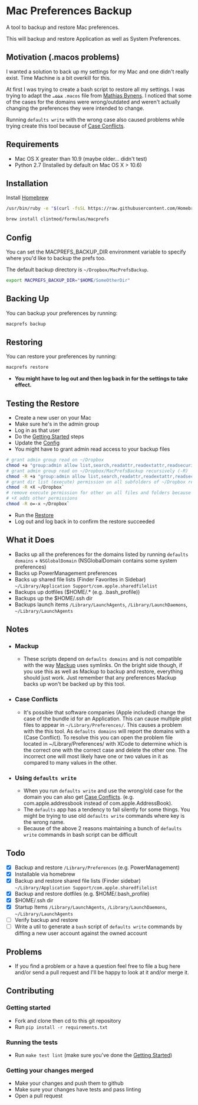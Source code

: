 # Mac Preferences Backup

A tool to backup and restore Mac preferences.

This will backup and restore Application as well as System Preferences.

## Motivation (.macos problems)

I wanted a solution to back up my settings for my Mac and one didn't really exist. Time Machine is a bit overkill for this.

At first I was trying to create a bash script to restore all my settings. I was trying to adapt the ~~`.osx`~~ `.macos` file from [Mathias Bynens](https://github.com/mathiasbynens/dotfiles/blob/master/.macos). I noticed that some of the cases for the domains were wrong/outdated and weren't actually changing the preferences they were intended to change.

Running `defaults write` with the wrong case also caused problems while trying create this tool because of [Case Conflicts](#case-conflicts).

## Requirements

- Mac OS X greater than 10.9 (maybe older… didn't test)
- Python 2.7 (Installed by default on Mac OS X > 10.6)

## Installation

Install [Homebrew](https://brew.sh/)

``` bash
/usr/bin/ruby -e "$(curl -fsSL https://raw.githubusercontent.com/Homebrew/install/master/install)"
```

``` bash
brew install clintmod/formulas/macprefs
```

## Config

You can set the MACPREFS_BACKUP_DIR environment variable to specify where you'd like to backup the prefs too.

The default backup directory is `~/Dropbox/MacPrefsBackup`.

```bash
export MACPREFS_BACKUP_DIR="$HOME/SomeOtherDir"
```

## Backing Up

You can backup your preferences by running:

``` bash
macprefs backup
```

## Restoring

You can restore your preferences by running:

``` bash
macprefs restore
```

- **You might have to log out and then log back in for the settings to take effect.**

## Testing the Restore

- Create a new user on your Mac
- Make sure he's in the admin group
- Log in as that user
- Do the [Getting Started](#getting-started) steps
- Update the [Config](#config)
- You might have to grant admin read access to your backup files

```bash
# grant admin group read on ~/Dropbox
chmod +a "group:admin allow list,search,readattr,readextattr,readsecurity" ~/Dropbox/`
# grant admin group read on ~/Dropbox/MacPrefsBackup recursively (-R)
chmod -R +a "group:admin allow list,search,readattr,readextattr,readsecurity" ~/Dropbox/MacPrefsBackup`
# grant dir list (execute) permission on all subfolders of ~/Dropbox recursively (-R)
chmod -R +X ~/Dropbox`
# remove execute permission for other on all files and folders because
# +X adds other permissions
chmod -R o=-x ~/Dropbox`
```

- Run the [Restore](#restoring)
- Log out and log back in to confirm the restore succeeded

## What it Does

- Backs up all the preferences for the domains listed by running `defaults domains` + `NSGlobalDomain` (NSGlobalDomain contains some system preferences)
- Backs up PowerManagement preferences
- Backs up shared file lists (Finder Favorites in Sidebar) `~/Library/Application Support/com.apple.sharedfilelist`
- Backups up dotfiles ($HOME/.* (e.g. .bash_profile))
- Backups up the $HOME/.ssh dir
- Backups launch items `/Library/LaunchAgents`, `/Library/LaunchDaemons`, `~/Library/LaunchAgents`

## Notes

- ### Mackup
  - These scripts depend on `defaults domains` and is not compatible with the way [Mackup](https://github.com/lra/mackup) uses symlinks. On the bright side though, if you use this as well as Mackup to backup and restore, everything should just work. Just remember that any preferences Mackup backs up won't be backed up by this tool.

- ### Case Conflicts
  - It's possible that software companies (Apple included) change the case of the bundle id for an Application. This can cause multiple plist files to appear in `~/Library/Preferences/`. This causes a problem with the this tool. As `defaults domains` will report the domains with a (Case Conflict). To resolve this you can open the problem file located in ~/Library/Preferences/ with XCode to determine which is the correct one with the correct case and delete the other one. The incorrect one will most likely have one or two values in it as compared to many values in the other.

- ### Using `defaults write`
  - When you run `defaults write` and use the wrong/old case for the domain you can also get [Case Conflicts](#case-conflicts). (e.g. com.apple.addressbook instead of com.apple.AddressBook).
  - The `defaults` app has a tendency to fail silently for some things. You might be trying to use old `defaults write` commands where key is the wrong name.
  - Because of the above 2 reasons maintaining a bunch of `defaults write` commands in bash script can be difficult

## Todo

- [x] Backup and restore `/Library/Preferences` (e.g. PowerManagement)
- [x] Installable via homebrew
- [x] Backup and restore shared file lists (Finder sidebar) `~/Library/Application Support/com.apple.sharedfilelist`
- [x] Backup and restore dotfiles (e.g. $HOME/.bash_profile)
- [x] $HOME/.ssh dir
- [x] Startup Items `/Library/LaunchAgents`, `/Library/LaunchDaemons`, `~/Library/LaunchAgents`
- [ ] Verify backup and restore
- [ ] Write a util to generate a `bash` script of `defaults write` commands by diffing a new user account against the owned account

## Problems

- If you find a problem or a have a question feel free to file a bug here and/or send a pull request and I'll be happy to look at it and/or merge it.

## Contributing

### Getting started

- Fork and clone then cd to this git repository
- Run `pip install -r requirements.txt`

### Running the tests

- Run `make test lint` (make sure you've done the [Getting Started](#getting-started))

### Getting your changes merged

- Make your changes and push them to github
- Make sure your changes have tests and pass linting
- Open a pull request
